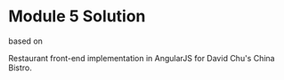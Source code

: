 # Module 5 Solution

based on 

Restaurant front-end implementation in AngularJS for David Chu's China Bistro.
